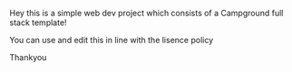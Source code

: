 Hey this is a simple web dev project which consists of a Campground full stack template!

You can use and edit this in line with the lisence policy

Thankyou
